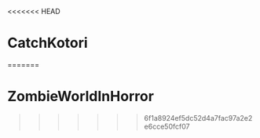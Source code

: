 <<<<<<< HEAD
# CatchKotori
=======
# ZombieWorldInHorror
>>>>>>> 6f1a8924ef5dc52d4a7fac97a2e2e6cce50fcf07
